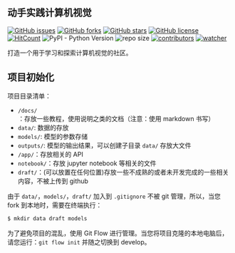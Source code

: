 ## 动手实践计算机视觉

[![GitHub issues](https://img.shields.io/github/issues/xinetzone/cv-actions)](https://github.com/xinetzone/cv-actions/issues) [![GitHub forks](https://img.shields.io/github/forks/xinetzone/cv-actions)](https://github.com/xinetzone/cv-actions/network) [![GitHub stars](https://img.shields.io/github/stars/xinetzone/cv-actions)](https://github.com/xinetzone/cv-actions/stargazers) [![GitHub license](https://img.shields.io/github/license/xinetzone/cv-actions)](https://github.com/xinetzone/cv-actions/blob/master/LICENSE) [![HitCount](http://hits.dwyl.io/xinetzone/cv-actions.svg)](http://hits.dwyl.io/xinetzone/cv-actions) ![PyPI - Python Version](https://img.shields.io/pypi/pyversions/cv) ![repo size](https://img.shields.io/github/repo-size/xinetzone/cv-actions.svg) [![contributors](https://img.shields.io/github/contributors/xinetzone/cv-actions.svg)](https://github.com/xinetzone/cv-actions/graphs/contributors) [![watcher](https://img.shields.io/github/watchers/xinetzone/cv-actions.svg)](https://github.com/xinetzone/cv-actions/watchers)

打造一个用于学习和探索计算机视觉的社区。

## 项目初始化

项目目录清单：

- `/docs/`：存放一些教程，使用说明之类的文档（注意：使用 markdown 书写）
- `data/`: 数据的存放
- `models/`: 模型的参数存储
- `outputs/`: 模型的输出结果，可以创建子目录 `data/` 存放大文件
- `/app/`：存放相关的 API
- `notebook/`：存放 jupyter notebook 等相关的文件
- `draft/`：(可以放置在任何位置)存放一些不成熟的或者未开发完成的一些相关内容，不被上传到 github

由于 `data/`，`models/`，`draft/` 加入到 `.gitignore` 不被 git 管理，所以，当您 fork 到本地时，需要在终端执行：

```sh
$ mkdir data draft models
```

为了避免项目的混乱，使用 Git Flow 进行管理。当您将项目克隆的本地电脑后，请您运行：`git flow init` 并随之切换到 develop。
